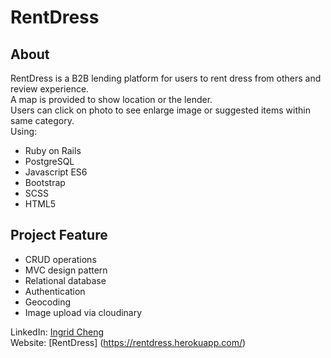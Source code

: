 # RentDress
## About
RentDress is a B2B lending platform for users to rent dress from others and review experience. <br>
A map is provided to show location or the lender. <br>
Users can click on photo to see enlarge image or suggested items within same category. <br>
Using:
* Ruby on Rails
* PostgreSQL
* Javascript ES6
* Bootstrap
* SCSS
* HTML5
## Project Feature
* CRUD operations
* MVC design pattern
* Relational database
* Authentication
* Geocoding
* Image upload via cloudinary

LinkedIn: [Ingrid Cheng](https://www.linkedin.com/in/ingrid-cheng/)<br>
Website: [RentDress] (https://rentdress.herokuapp.com/)
